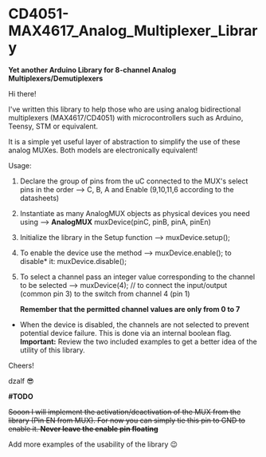 # CD4051-MAX4617_Analog_Multiplexer_Library

**Yet another Arduino Library for 8-channel Analog Multiplexers/Demutiplexers**

Hi there!

I've written this library to help those who are using analog bidirectional multiplexers (MAX4617/CD4051) with microcontrollers such as Arduino, Teensy, STM or equivalent.

It is a simple yet useful layer of abstraction to simplify the use of these analog MUXes. Both models are electronically equivalent!

Usage:

1. Declare the group of pins from the uC connected to the MUX's select pins in the order --> C, B, A and Enable (9,10,11,6  according to the datasheets)
2. Instantiate as many AnalogMUX objects as physical devices you need using --> **AnalogMUX** muxDevice(pinC, pinB, pinA, pinEn)
3. Initialize the library in the Setup function --> muxDevice.setup();
4. To enable the device use the method --> muxDevice.enable(); to disable* it: muxDevice.disable();
5. To select a channel pass an integer value corresponding to the channel to be selected --> muxDevice(4); // to connect the input/output (common pin 3) to the switch from channel 4 (pin 1)
   
   **Remember that the permitted channel values are only from 0 to 7**

* When the device is disabled, the channels are not selected to prevent potential device failure. This is done via an internal boolean flag.
**Important:** Review the two included examples to get a better idea of the utility of this library.

Cheers!

dzalf :sunglasses:

**#TODO**

~~Sooon I will implement the activation/deactivation of the MUX from the library (Pin EN from MUX). For now you can simply tie this pin to GND to enable it. **Never leave the enable pin floating**~~

Add more examples of the usability of the library :wink:
